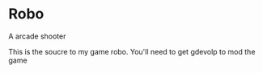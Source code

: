 # Robo
A arcade shooter

This is the soucre to my game robo. You'll need to get gdevolp to mod the game
